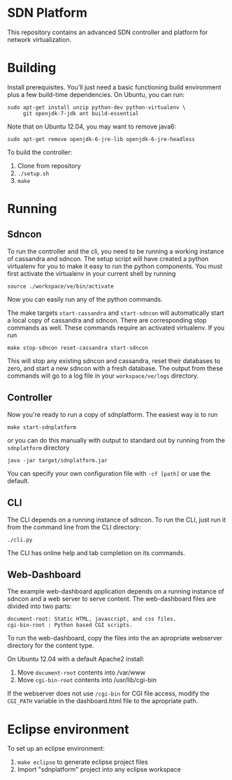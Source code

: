 SDN Platform
============

This repository contains an advanced SDN controller and platform for
network virtualization.

# Building #
Install prerequisites.  You'll just need a basic functioning build
environment plus a few build-time dependencies.  On Ubuntu, you can
run:

    sudo apt-get install unzip python-dev python-virtualenv \
    	 git openjdk-7-jdk ant build-essential

Note that on Ubuntu 12.04, you may want to remove java6:

    sudo apt-get remove openjdk-6-jre-lib openjdk-6-jre-headless

To build the controller:

1. Clone from repository
2. `./setup.sh`
3. `make`

# Running #

## Sdncon ##
To run the controller and the cli, you need to be running a working
instance of cassandra and sdncon.  The setup script will have created
a python virtualenv for you to make it easy to run the python
components.  You must first activate the virtualenv in your current
shell by running

    source ./workspace/ve/bin/activate

Now you can easily run any of the python commands.

The make targets `start-cassandra` and `start-sdncon` will
automatically start a local copy of cassandra and sdncon.  There are
corresponding stop commands as well.  These commands require an
activated virtualenv.  If you run

    make stop-sdncon reset-cassandra start-sdncon

This will stop any existing sdncon and cassandra, reset their
databases to zero, and start a new sdncon with a fresh database.  The
output from these commands will go to a log file in your
`workspace/ve/logs` directory.

## Controller ##

Now you're ready to run a copy of sdnplatform.  The easiest way is to
run

    make start-sdnplatform

or you can do this manually with output to standard out by running
from the `sdnplatform` directory

    java -jar target/sdnplatform.jar

You can specify your own configuration file with `-cf [path]` or use
the default.

## CLI ##

The CLI depends on a running instance of sdncon.  To run the CLI, just
run it from the command line from the CLI directory:

    ./cli.py

The CLI has online help and tab completion on its commands.

## Web-Dashboard ##

The example web-dashboard application depends on a running instance of sdncon and a web server to serve content. The web-dashboard files are divided into two parts:

    document-root: Static HTML, javascript, and css files.
    cgi-bin-root : Python based CGI scripts.

To run the web-dashboard, copy the files into the an apropriate webserver directory for the content type.

On Ubuntu 12.04 with a default Apache2 install:

1. Move `document-root` contents into /var/www
2. Move `cgi-bin-root` contents into /usr/lib/cgi-bin

If the webserver does not use `/cgi-bin` for CGI file access, modify the `CGI_PATH` variable in the dashboard.html file to the apropriate path.

# Eclipse environment #

To set up an eclipse environment:

1. `make eclipse` to generate eclipse project files
2. Import "sdnplatform" project into any eclipse workspace
